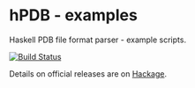 hPDB - examples
===============
Haskell PDB file format parser - example scripts.

[![Build Status](https://api.travis-ci.org/mgajda/hPDB-examples.png?branch=master)](https://travis-ci.org/mgajda/hPDB-examples)

Details on official releases are on [Hackage](http://hackage.haskell.org/package/hPDB-examples).
